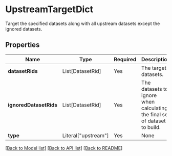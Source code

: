 # UpstreamTargetDict

Target the specified datasets along with all upstream datasets except the ignored datasets.

## Properties
| Name | Type | Required | Description |
| ------------ | ------------- | ------------- | ------------- |
**datasetRids** | List[DatasetRid] | Yes | The target datasets. |
**ignoredDatasetRids** | List[DatasetRid] | Yes | The datasets to ignore when calculating the final set of dataset to build. |
**type** | Literal["upstream"] | Yes | None |


[[Back to Model list]](../../README.md#documentation-for-models) [[Back to API list]](../../README.md#documentation-for-api-endpoints) [[Back to README]](../../README.md)

